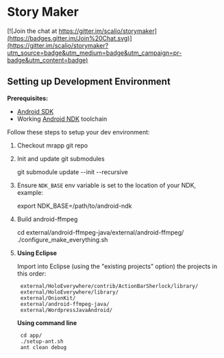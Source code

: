 Story Maker
=====

[![Join the chat at https://gitter.im/scalio/storymaker](https://badges.gitter.im/Join%20Chat.svg)](https://gitter.im/scalio/storymaker?utm_source=badge&utm_medium=badge&utm_campaign=pr-badge&utm_content=badge)

## Setting up Development Environment

**Prerequisites:**

* [Android SDK](https://developer.android.com/sdk/installing/index.html)
* Working [Android NDK](https://developer.android.com/tools/sdk/ndk/index.html) toolchain

Follow these steps to setup your dev environment:

1. Checkout mrapp git repo
2. Init and update git submodules

    git submodule update --init --recursive

3. Ensure `NDK_BASE` env variable is set to the location of your NDK, example:

    export NDK_BASE=/path/to/android-ndk

4. Build android-ffmpeg

    cd external/android-ffmpeg-java/external/android-ffmpeg/
    ./configure_make_everything.sh

7. **Using Eclipse**

    Import into Eclipse (using the "existing projects" option) the projects in this order:

        external/HoloEverywhere/contrib/ActionBarSherlock/library/
        external/HoloEverywhere/library/
        external/OnionKit/
        external/android-ffmpeg-java/
        external/WordpressJavaAndroid/


   **Using command line**

        cd app/
        ./setup-ant.sh
        ant clean debug

